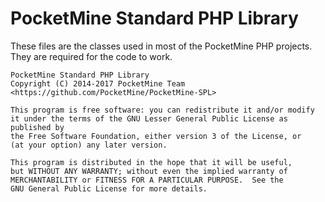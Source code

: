 # PocketMine Standard PHP Library
These files are the classes used in most of the PocketMine PHP projects.
They are required for the code to work.


	PocketMine Standard PHP Library
	Copyright (C) 2014-2017 PocketMine Team <https://github.com/PocketMine/PocketMine-SPL>

	This program is free software: you can redistribute it and/or modify
	it under the terms of the GNU Lesser General Public License as published by
	the Free Software Foundation, either version 3 of the License, or
	(at your option) any later version.

	This program is distributed in the hope that it will be useful,
	but WITHOUT ANY WARRANTY; without even the implied warranty of
	MERCHANTABILITY or FITNESS FOR A PARTICULAR PURPOSE.  See the
	GNU General Public License for more details.